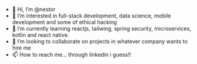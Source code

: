 - 👋 Hi, I’m @nestor
- 👀 I’m interested in full-stack development, data science, mobile development and some of ethical hacking
- 🌱 I’m currently learning reactjs, tailwing, spring security, microservices, kotlin and react native.
- 💞️ I’m looking to collaborate on projects in whatever company wants to hire me
- 📫 How to reach me... through linkedin i guess!!

<!---
nestor-edu/nestor-edu is a ✨ special ✨ repository because its `README.md` (this file) appears on your GitHub profile.
You can click the Preview link to take a look at your changes.
--->
